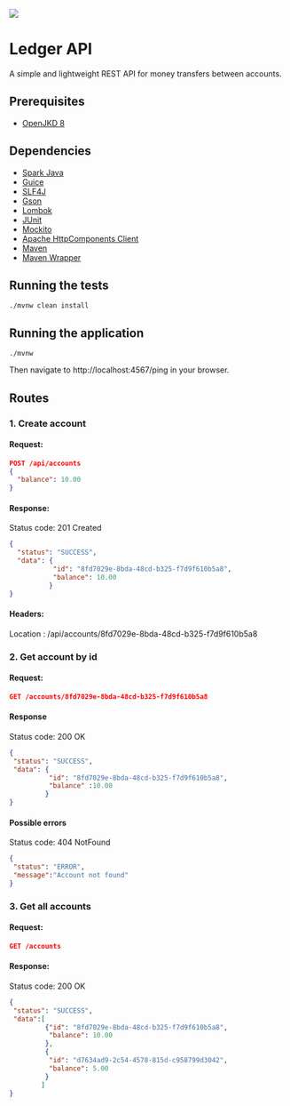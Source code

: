 [![](https://img.shields.io/travis/perwendel/spark.svg)](https://travis-ci.org/juancarlosmaldonadobeltran/ledger-api)

# Ledger API

A simple and lightweight REST API for money transfers between accounts.

## Prerequisites
* [OpenJKD 8](https://adoptopenjdk.net/)

## Dependencies
* [Spark Java](https://github.com/perwendel/spark)
* [Guice](https://github.com/google/guice)
* [SLF4J](https://github.com/qos-ch/slf4j)
* [Gson](https://github.com/google/gson)
* [Lombok](https://projectlombok.org/)
* [JUnit](https://junit.org/junit4/)
* [Mockito](https://site.mockito.org/)
* [Apache HttpComponents Client](https://github.com/apache/httpcomponents-client)
* [Maven](https://maven.apache.org/)
* [Maven Wrapper](https://github.com/takari/maven-wrapper)

## Running the tests

```./mvnw clean install``` 

## Running the application

```./mvnw```

Then navigate to http://localhost:4567/ping in your browser.

## Routes

### 1. Create account

#### Request:

```json
POST /api/accounts
{
  "balance": 10.00
}
```

#### Response:

Status code: 201 Created

```json
{
  "status": "SUCCESS",
  "data": {
           "id": "8fd7029e-8bda-48cd-b325-f7d9f610b5a8",
           "balance": 10.00
          }
}
```

#### Headers:
Location : /api/accounts/8fd7029e-8bda-48cd-b325-f7d9f610b5a8


### 2. Get account by id

#### Request:

```json
GET /accounts/8fd7029e-8bda-48cd-b325-f7d9f610b5a8
```

#### Response

Status code: 200 OK

```json
{  
 "status": "SUCCESS",
 "data": {
          "id": "8fd7029e-8bda-48cd-b325-f7d9f610b5a8",
          "balance" :10.00
         }
}
```

#### Possible errors

Status code: 404 NotFound

```json
{
 "status": "ERROR", 
 "message":"Account not found"
}
```

### 3. Get all accounts

#### Request:

```json
GET /accounts
```

#### Response:

Status code: 200 OK
```json
{
 "status": "SUCCESS",
 "data":[
         {"id": "8fd7029e-8bda-48cd-b325-f7d9f610b5a8",
          "balance": 10.00
         },
         {
          "id": "d7634ad9-2c54-4578-815d-c958799d3042",
          "balance": 5.00
         }
        ]
}
```

